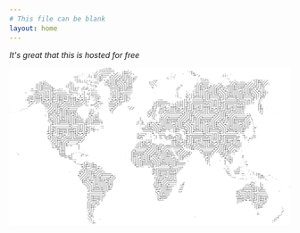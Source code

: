 ```yaml
---
# This file can be blank
layout: home
---
```



*It's great that this is hosted for free*

<img src="images/map-demo.png" alt="hi" class="inline"/>

